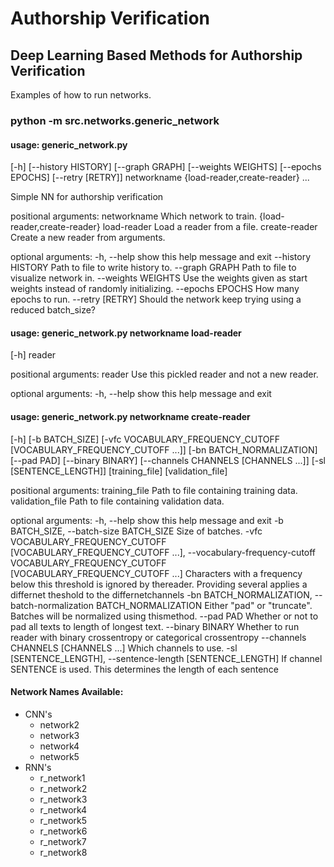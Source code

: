 # Authorship Verification
## Deep Learning Based Methods for Authorship Verification

Examples of how to run networks.

### python -m src.networks.generic\_network

#### usage: generic\_network.py 
[-h]  [--history HISTORY] [--graph GRAPH] [--weights WEIGHTS] [--epochs EPOCHS]
[--retry [RETRY]] networkname {load-reader,create-reader} ...

Simple NN for authorship verification

positional arguments:
  networkname           Which network to train.
  {load-reader,create-reader}
    load-reader         Load a reader from a file.
    create-reader       Create a new reader from arguments.

optional arguments:
  -h, --help            show this help message and exit
  --history HISTORY     Path to file to write history to.
  --graph GRAPH         Path to file to visualize network in.
  --weights WEIGHTS     Use the weights given as start weights instead of
                        randomly initializing.
  --epochs EPOCHS       How many epochs to run.
  --retry [RETRY]       Should the network keep trying using a reduced
                        batch_size?


#### usage: generic\_network.py networkname load-reader 
[-h] reader

positional arguments:
  reader      Use this pickled reader and not a new reader.

optional arguments:
  -h, --help  show this help message and exit




#### usage: generic\_network.py networkname create-reader 

[-h] [-b BATCH_SIZE] 
[-vfc VOCABULARY\_FREQUENCY\_CUTOFF [VOCABULARY\_FREQUENCY\_CUTOFF ...]]
[-bn BATCH\_NORMALIZATION] [--pad PAD] [--binary BINARY]
[--channels CHANNELS [CHANNELS ...]]
[-sl [SENTENCE\_LENGTH]]
[training\_file]
[validation\_file]

positional arguments:
  training\_file         Path to file containing training data.
  validation\_file       Path to file containing validation data.

optional arguments:
  -h, --help            show this help message and exit
  -b BATCH\_SIZE, --batch-size BATCH\_SIZE
                        Size of batches.
  -vfc VOCABULARY\_FREQUENCY\_CUTOFF [VOCABULARY\_FREQUENCY\_CUTOFF ...], --vocabulary-frequency-cutoff VOCABULARY_FREQUENCY_CUTOFF [VOCABULARY_FREQUENCY_CUTOFF ...]
                        Characters with a frequency below this threshold is
                        ignored by thereader. Providing several applies a
                        differnet theshold to the differnetchannels
  -bn BATCH\_NORMALIZATION, --batch-normalization BATCH\_NORMALIZATION
                        Either "pad" or "truncate". Batches will be normalized
                        using thismethod.
  --pad PAD             Whether or not to pad all texts to length of longest
                        text.
  --binary BINARY       Whether to run reader with binary crossentropy or
                        categorical crossentropy
  --channels CHANNELS [CHANNELS ...]
                        Which channels to use.
  -sl [SENTENCE\_LENGTH], --sentence-length [SENTENCE\_LENGTH]
                        If channel SENTENCE is used. This determines the
                        length of each sentence



#### Network Names Available:
* CNN's
    * network2
    * network3
    * network4
    * network5
* RNN's
    * r\_network1
    * r\_network2
    * r\_network3
    * r\_network4
    * r\_network5
    * r\_network6
    * r\_network7
    * r\_network8

